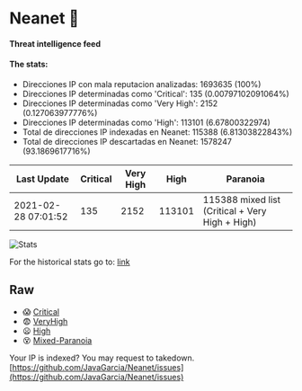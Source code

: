 # Neanet :hocho:
#### Threat intelligence feed
#### The stats:

- Direcciones IP con mala reputacion analizadas: 1693635 (100%)
- Direcciones IP determinadas como 'Critical':  135 (0.00797102091064%)
- Direcciones IP determinadas como 'Very High':  2152 (0.127063977776%)
- Direcciones IP determinadas como 'High':  113101 (6.67800322974)
- Total de direcciones IP indexadas en Neanet:  115388 (6.81303822843%)
- Total de direcciones IP descartadas en Neanet:  1578247 (93.1869617716%)

| Last Update | Critical | Very High | High | Paranoia |
| --- | --- | --- | --- | --- |
| 2021-02-28 07:01:52 | 135 | 2152 | 113101 | 115388 mixed list (Critical + Very High + High)|

![Stats](https://docs.google.com/spreadsheets/d/e/2PACX-1vSnaNMIXVabIpDJjufMlzH7poXnshF3mgd8Is1g9ytUEzVsP5my4Trn8f-xkoLLQ38xpL3HtmUexLo6/pubchart?oid=501124687&format=image)

For the historical stats go to: [link](/stats.csv)
## Raw
- :scream: [Critical](https://raw.githubusercontent.com/JavaGarcia/Neanet/master/blacklists/neanet_critical.txt)
- :fearful: [VeryHigh](https://raw.githubusercontent.com/JavaGarcia/Neanet/master/blacklists/neanet_veryHigh.txtt)
- :frowning: [High](https://raw.githubusercontent.com/JavaGarcia/Neanet/master/blacklists/neanet_high.txt)
- :dizzy_face: [Mixed-Paranoia](https://raw.githubusercontent.com/JavaGarcia/Neanet/master/blacklists/neanet_all.txt)


Your IP is indexed? You may request to takedown. [https://github.com/JavaGarcia/Neanet/issues](https://github.com/JavaGarcia/Neanet/issues)







































































































































































































































































































































































































































































































































































































































































































































































































































































































































































































































































































































































































































































































































































































































































































































































































































































































































































































































































































































































































































































































































































































































































































































































































































































































































































































































































































































































































































































































































































































































































































































































































































































































































































































































































































































































































































































































































































































































































































































































































































































































































































































































































































































































































































































































































































































































































































